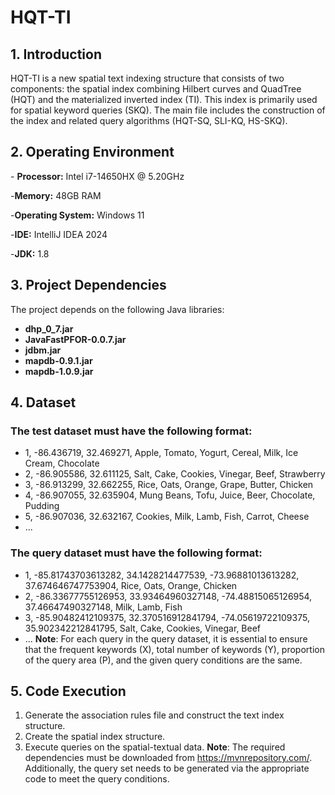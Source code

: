 # HQT-TI

## 1. Introduction

HQT-TI is a new spatial text indexing structure that consists of two components: the spatial index combining Hilbert curves and QuadTree (HQT) and the materialized inverted index (TI). This index is primarily used for spatial keyword queries (SKQ). The main file includes the construction of the index and related query algorithms (HQT-SQ, SLI-KQ, HS-SKQ).

## 2. Operating Environment

\- **Processor:** Intel i7-14650HX @ 5.20GHz 

-**Memory:** 48GB RAM 

-**Operating System:** Windows 11 

-**IDE:** IntelliJ IDEA 2024 

-**JDK:** 1.8

## 3. Project Dependencies

The project depends on the following Java libraries: 

- **dhp_0_7.jar**
- **JavaFastPFOR-0.0.7.jar** 
- **jdbm.jar**
- **mapdb-0.9.1.jar** 
- **mapdb-1.0.9.jar**

##  4. Dataset

### The test dataset must have the following format:

- 1, -86.436719, 32.469271, Apple, Tomato, Yogurt, Cereal, Milk, Ice Cream, Chocolate
- 2, -86.905586, 32.611125, Salt, Cake, Cookies, Vinegar, Beef, Strawberry
- 3, -86.913299, 32.662255, Rice, Oats, Orange, Grape, Butter, Chicken 
- 4, -86.907055, 32.635904, Mung Beans, Tofu, Juice, Beer, Chocolate, Pudding
- 5, -86.907036, 32.632167, Cookies, Milk, Lamb, Fish, Carrot, Cheese
- ...

### The query dataset must have the following format:

- 1, -85.81743703613282, 34.1428214477539, -73.96881013613282, 37.674646747753904, Rice, Oats, Orange, Chicken
- 2, -86.33677755126953, 33.93464960327148, -74.48815065126954, 37.46647490327148, Milk, Lamb, Fish
- 3, -85.90482412109375, 32.370516912841794, -74.05619722109375, 35.902342212841795, Salt, Cake, Cookies, Vinegar, Beef 
- ...
**Note**: For each query in the query dataset, it is essential to ensure that the frequent keywords (X), total number of keywords (Y), proportion of the query area (P), and the given query conditions are the same.

##  5. Code Execution
1. Generate the association rules file and construct the text index structure.
2. Create the spatial index structure.
3. Execute queries on the spatial-textual data.
**Note**: The required dependencies must be downloaded from https://mvnrepository.com/. Additionally, the query set needs to be generated via the appropriate code to meet the query conditions.
